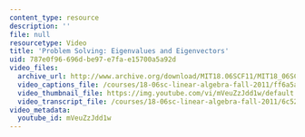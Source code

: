 ```yaml
---
content_type: resource
description: ''
file: null
resourcetype: Video
title: 'Problem Solving: Eigenvalues and Eigenvectors'
uid: 787e0f96-696d-be97-e7fa-e15700a5a92d
video_files:
  archive_url: http://www.archive.org/download/MIT18.06SCF11/MIT18_06SC_110706_N2_300k.mp4
  video_captions_file: /courses/18-06sc-linear-algebra-fall-2011/ff6a5ab8d3d55571ae227c6ecfcbab26_mVeuZzJdd1w.vtt
  video_thumbnail_file: https://img.youtube.com/vi/mVeuZzJdd1w/default.jpg
  video_transcript_file: /courses/18-06sc-linear-algebra-fall-2011/6c525b41e0a7c9f8440dfa4176c877ff_mVeuZzJdd1w.pdf
video_metadata:
  youtube_id: mVeuZzJdd1w
---
```

